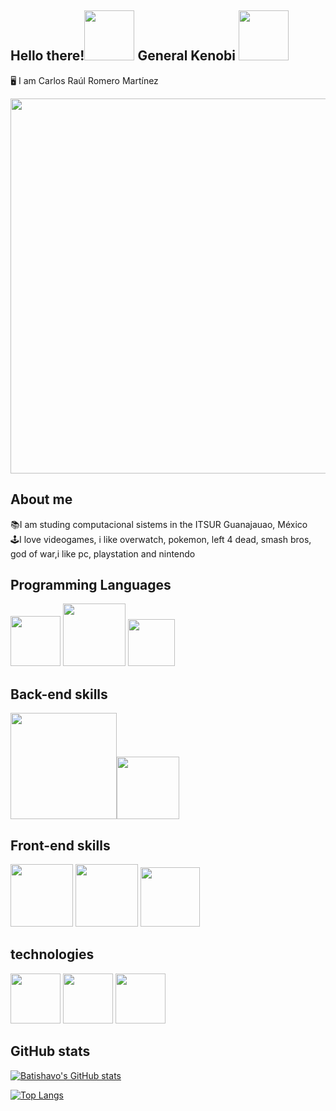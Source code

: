 ## Hello there!<img src="https://cdn4.iconfinder.com/data/icons/famous-characters-add-on-vol-1-flat/48/Famous_Character_-_Add_On_1-46-512.png" width="80px"/> General Kenobi <img src="https://static.thenounproject.com/png/901432-200.png" width="80px"/>
🖥 I am Carlos Raúl Romero Martínez

<img src="https://images-wixmp-ed30a86b8c4ca887773594c2.wixmp.com/f/979a954e-6c07-4517-89d2-c8a033615cde/deg7zs2-15c3d0e6-b9fc-45f3-bf58-d2a7382ac593.png/v1/fill/w_1053,h_759,strp/logo_final1mb_by_c4rlosvz_deg7zs2-pre.png?token=eyJ0eXAiOiJKV1QiLCJhbGciOiJIUzI1NiJ9.eyJzdWIiOiJ1cm46YXBwOjdlMGQxODg5ODIyNjQzNzNhNWYwZDQxNWVhMGQyNmUwIiwiaXNzIjoidXJuOmFwcDo3ZTBkMTg4OTgyMjY0MzczYTVmMGQ0MTVlYTBkMjZlMCIsIm9iaiI6W1t7ImhlaWdodCI6Ijw9OTIyIiwicGF0aCI6IlwvZlwvOTc5YTk1NGUtNmMwNy00NTE3LTg5ZDItYzhhMDMzNjE1Y2RlXC9kZWc3enMyLTE1YzNkMGU2LWI5ZmMtNDVmMy1iZjU4LWQyYTczODJhYzU5My5wbmciLCJ3aWR0aCI6Ijw9MTI4MCJ9XV0sImF1ZCI6WyJ1cm46c2VydmljZTppbWFnZS5vcGVyYXRpb25zIl19.xQ_iw2dOlZUosG4ZA3eiQpV9XuLZ1XvoMe3zUBqj9Mk" width="600px"/>



## About me

📚I am studing computacional sistems in the ITSUR Guanajauao, México<br>
🕹I love videogames, i like overwatch, pokemon, left 4 dead, smash bros, god of war,i like pc, playstation and nintendo<br>
## Programming Languages
<img src="https://i.pinimg.com/originals/5d/08/78/5d087850e740fc8f6fd767d121c28a58.png" width="80px"/> <img src="https://freevectorlogo.net/wp-content/uploads/2013/03/java-eps-vector-logo-400x400.png" width="100px"/> <img src="https://upload.wikimedia.org/wikipedia/commons/thumb/1/18/ISO_C%2B%2B_Logo.svg/1200px-ISO_C%2B%2B_Logo.svg.png" width="75px"/>

## Back-end skills

<img src="https://download.logo.wine/logo/MySQL/MySQL-Logo.wine.png" width="170px"/><img src="https://brandslogos.com/wp-content/uploads/thumbs/microsoft-sql-server-logo-vector.svg" width="100px"/>

## Front-end skills

<img src="https://cdn.pixabay.com/photo/2017/08/05/11/16/logo-2582748_1280.png" width="100px"/> <img src="https://cdn.pixabay.com/photo/2017/08/05/11/16/logo-2582747_1280.png" width="100px"/> <img src="https://upload.wikimedia.org/wikipedia/commons/thumb/9/99/Unofficial_JavaScript_logo_2.svg/1024px-Unofficial_JavaScript_logo_2.svg.png" width="95px"/>

## technologies

<img src="http://www.dannypid.com/wp-content/uploads/2020/06/unity-icon-png-3.png" width="80px"/>   <img src="https://logodownload.org/wp-content/uploads/2019/03/arduino-logo.png" width="80px"/>   <img src="https://upload.wikimedia.org/wikipedia/commons/thumb/a/af/Adobe_Photoshop_CC_icon.svg/1200px-Adobe_Photoshop_CC_icon.svg.png" width="80px"/>


## GitHub stats

[![Batishavo's GitHub stats](https://github-readme-stats.vercel.app/api?username=Batishavo&show_icons=true&theme=vue-dark)](https://github-readme-stats.vercel.app/api?username=Batishavo&show_icons=true&theme=vue-dark)


[![Top Langs](https://github-readme-stats.vercel.app/api/top-langs/?username=Batishavo&layout=compact&show_icons=true&theme=vue-dark)](https://github-readme-stats.vercel.app/api/top-langs/?username=Batishavo&layout=compact&show_icons=true&theme=vue-dark)


<!--*Batishavo/Batishavo* is a ✨ special ✨ repository because its `README.md` (this file) appears on your GitHub profile.
